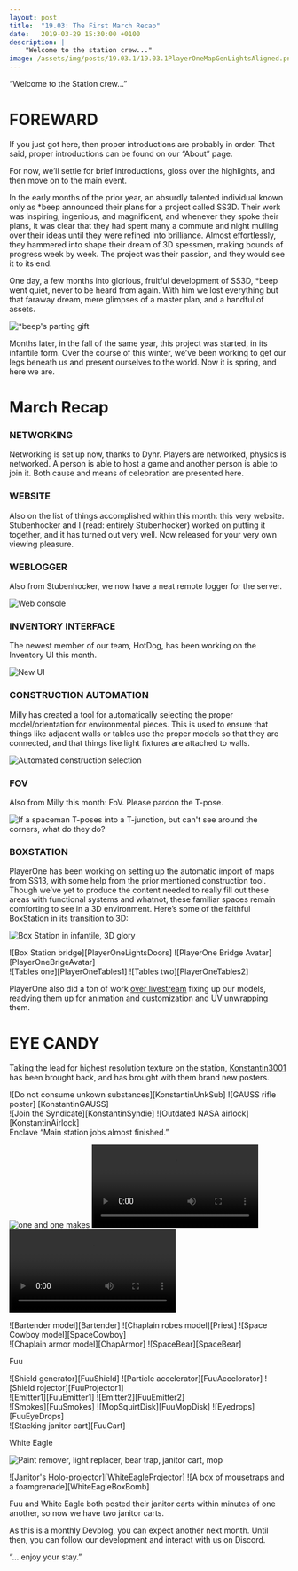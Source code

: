 ```yaml
---
layout: post
title:  "19.03: The First March Recap"
date:   2019-03-29 15:30:00 +0100
description: |
    "Welcome to the station crew..."
image: /assets/img/posts/19.03.1/19.03.1PlayerOneMapGenLightsAligned.png
---
```



“Welcome to the Station crew…”

# FOREWARD

If you just got here, then proper introductions are probably in order. That said, proper introductions can be found on our “About” page.

For now, we’ll settle for brief introductions, gloss over the highlights, and then move on to the main event.

In the early months of the prior year, an absurdly talented individual known only as *beep announced their plans for a project called SS3D. Their work was inspiring, ingenious, and magnificent, and whenever they spoke their plans, it was clear that they had spent many a commute and night mulling over their ideas until they were refined into brilliance. Almost effortlessly, they hammered into shape their dream of 3D spessmen, making bounds of progress week by week. The project was their passion, and they would see it to its end.

One day, a few months into glorious, fruitful development of SS3D, *beep went quiet, never to be heard from again. With him we lost everything but that faraway dream, mere glimpses of a master plan, and a handful of assets.

![*beep's parting gift][BeepAssets]

Months later, in the fall of the same year, this project was started, in its infantile form. Over the course of this winter, we’ve been working to get our legs beneath us and present ourselves to the world. Now it is spring, and here we are.

# March Recap



### NETWORKING
Networking is set up now, thanks to Dyhr. Players are networked, physics is networked. A person is able to host a game and another person is able to join it. Both cause and means of celebration are presented here.



### WEBSITE
Also on the list of things accomplished within this month: this very website. Stubenhocker and I (read: entirely Stubenhocker) worked on putting it together, and it has turned out very well. Now released for your very own viewing pleasure.



### WEBLOGGER
Also from Stubenhocker, we now have a neat remote logger for the server.

![Web console][WebConsole]

### INVENTORY INTERFACE
The newest member of our team, HotDog, has been working on the Inventory UI this month.

![New UI][HotDogUI]


### CONSTRUCTION AUTOMATION
Milly has created a tool for automatically selecting the proper model/orientation for environmental pieces. This is used to ensure that things like adjacent walls or tables use the proper models so that they are connected, and that things like light fixtures are attached to walls.

![Automated construction selection][AutomatedConstruction]

### FOV
Also from Milly this month: FoV. Please pardon the T-pose.

![If a spaceman T-poses into a T-junction, but can't see around the corners, what do they do?][FoVTpose]

### BOXSTATION
PlayerOne has been working on setting up the automatic import of maps from SS13, with some help from the prior mentioned construction tool. Though we’ve yet to produce the content needed to really fill out these areas with functional systems and whatnot, these familiar spaces remain comforting to see in a 3D environment. Here’s some of the faithful BoxStation in its transition to 3D:

![Box Station in infantile, 3D glory][PlayerOneLightsAfar]
<div class='horizontal-2' markdown='1'>
![Box Station bridge][PlayerOneLightsDoors]
![PlayerOne Bridge Avatar][PlayerOneBrigeAvatar]
</div>
<div class='horizontal-2' markdown='1'>
![Tables one][PlayerOneTables1]
![Tables two][PlayerOneTables2]
</div>

PlayerOne also did a ton of work [over livestream](https://www.twitch.tv/xammurapi) fixing up our models, readying them up for animation and customization and UV unwrapping them.


# EYE CANDY

Taking the lead for highest resolution texture on the station, [Konstantin3001](https://www.deviantart.com/konstantin3001) has been brought back, and has brought with them brand new posters.
<div class='horizontal-2' markdown='1'>
![Do not consume unkown substances][KonstantinUnkSub]
![GAUSS rifle poster] [KonstantinGAUSS]
</div>
<div class='horizontal-2' markdown='1'>
![Join the Syndicate][KonstantinSyndie]
![Outdated NASA airlock][KonstantinAirlock]
</div>
Enclave
“Main station jobs almost finished.”

![one and one makes][Enclave1and2]
![Casual Cosmonaut][EnclaveCasualCosmonaut] 
![Chef model][Chef]
<div class='horizontal-3' markdown='1'>
![Bartender model][Bartender]
![Chaplain robes model][Priest]
![Space Cowboy model][SpaceCowboy]
</div>
![Chaplain armor model][ChapArmor]
![SpaceBear][SpaceBear]


Fuu
<div class='horizontal-3' markdown='1'>
![Shield generator][FuuShield]
![Particle accelerator][FuuAccelorator]
![Shield rojector][FuuProjector1]
</div>
<div class='horizontal-2' markdown='1'>
![Emitter1][FuuEmitter1]
![Emitter2][FuuEmitter2]
</div>
<div class='horizontal-3' markdown='1'>
![Smokes][FuuSmokes]
![MopSquirtDisk][FuuMopDisk]
![Eyedrops][FuuEyeDrops]
</div>
![Stacking janitor cart][FuuCart]

White Eagle

![Paint remover, light replacer, bear trap, janitor cart, mop][WhiteEagleSet]
<div class='horizontal-2' markdown='1'>
![Janitor's Holo-projector][WhiteEagleProjector]
![A box of mousetraps and a foamgrenade][WhiteEagleBoxBomb]
</div>

Fuu and White Eagle both posted their janitor carts within minutes of one another, so now we have two janitor carts.



As this is a monthly Devblog, you can expect another next month. Until then, you can follow our development and interact with us on Discord.



“... enjoy your stay.”



[a]: /assets/img/posts/19.03.1/19.03.1Enclave1.jpg
[b]: /assets/img/posts/19.03.1/19.03.1Enclave2.jpg
[Enclave1and2]: /assets/img/posts/19.03.1/19.03.1Enclave1and2.png
[EnclaveCasualCosmonaut]: /assets/img/posts/19.03.1/19.03.1EnclaveCasualCosmonaut.mp4
[Bartender]: /assets/img/posts/19.03.1/19.03.1EnclaveBartender.png
[ChapArmor]: /assets/img/posts/19.03.1/19.03.1EnclaveChaplainArmor.mp4
[Chef]: /assets/img/posts/19.03.1/19.03.1EnclaveChef.mp4
[Priest]: /assets/img/posts/19.03.1/19.03.1EnclavePriestRobes.png
[SpaceBear]: /assets/img/posts/19.03.1/19.03.1EnclaveSpaceBear.mp4
[SpaceCowboy]: /assets/img/posts/19.03.1/19.03.1EnclaveSpaceCowboy.png
[AutomatedConstruction]: /assets/img/posts/19.03.1/19.03.1MillyConstruction.gif
[FoVTpose]: /assets/img/posts/19.03.1/19.03.1MillyFoVTpose.gif
[MillyTestMap]: /assets/img/posts/19.03.1/19.03.1MillyTestMap.png
[PlayerOneBrigeAvatar]: /assets/img/posts/19.03.1/19.03.1PlayerOneBridgeAvatar.png
[PlayerOneLightsAfar]: /assets/img/posts/19.03.1/19.03.1PlayerOneMapGenLightsAligned.png
[PlayerOneLightsDoors]: /assets/img/posts/19.03.1/19.03.1PlayerOneMapGenLightsAndDoors.png
[PlayerOneTables1]: /assets/img/posts/19.03.1/19.03.1PlayerOneMapGenTables1.png
[PlayerOneTables2]: /assets/img/posts/19.03.1/19.03.1PlayerOneMapGenTables2.png
[WebConsole]: /assets/img/posts/19.03.1/19.03.1StubenhockerWebconsole.gif
[HotDogUI]: /assets/img/posts/19.03.1/19.03.1HotDogUI.png
[BeepAssets]: /assets/img/posts/19.03.1/BeepsMaterialOffering.png


[FuuEmitter1]: /assets/img/posts/19.03.1EyeCandy/FuuEmitter1.png
[FuuEmitter2]: /assets/img/posts/19.03.1EyeCandy/FuuEmitter2.png
[FuuEyedrops]: /assets/img/posts/19.03.1EyeCandy/FuuEyeDropper.png
[FuuProjector1]: /assets/img/posts/19.03.1EyeCandy/FuuFieldProjector1.png
[FuuProjector2]: /assets/img/posts/19.03.1EyeCandy/FuuFieldProjector2.png
[FuuShield]: /assets/img/posts/19.03.1EyeCandy/FuuShieldGenerator.png
[FuuCart]: /assets/img/posts/19.03.1EyeCandy/FuuJanitorCart.png
[FuuMopDisk]: /assets/img/posts/19.03.1EyeCandy/FuuMopSquirtDisk.png
[FuuAccelorator]: /assets/img/posts/19.03.1EyeCandy/FuuParticleAccellorationationator.png
[FuuSmokes]: /assets/img/posts/19.03.1EyeCandy/FuuSmokes.png
[KonstantinGAUSS]: /assets/img/posts/19.03.1EyeCandy/PosterKonstantin3001GAUSS.png
[KonstantinSyndie]: /assets/img/posts/19.03.1EyeCandy/PosterKonstantin3001JoinSyndie.png
[KonstantinAirlock]: /assets/img/posts/19.03.1EyeCandy/PosterKonstantin3001NASAAirlock.png
[KonstantinUnkSub]: /assets/img/posts/19.03.1EyeCandy/PosterKonstantin3001UnkownSubstances.png
[WhiteEagleProjector]: /assets/img/posts/19.03.1EyeCandy/WhiteEagleHoloProjector.png
[WhiteEagleSet]: /assets/img/posts/19.03.1EyeCandy/WhiteEagleJanitorSet1.png
[WhiteEagleBoxBomb]: /assets/img/posts/19.03.1EyeCandy/WhiteEagleTrapBoxSmokeBomb.png
[ff]: assets/img/posts/19.03.1/
[gg]: /assets/img/posts/19.03.1EyeCandy/
[hh]: /assets/img/posts/19.03.1EyeCandy/




















